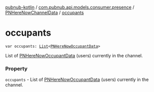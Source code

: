 [pubnub-kotlin](../../index.md) / [com.pubnub.api.models.consumer.presence](../index.md) / [PNHereNowChannelData](index.md) / [occupants](./occupants.md)

# occupants

`var occupants: `[`List`](https://kotlinlang.org/api/latest/jvm/stdlib/kotlin.collections/-list/index.html)`<`[`PNHereNowOccupantData`](../-p-n-here-now-occupant-data/index.md)`>`

List of [PNHereNowOccupantData](../-p-n-here-now-occupant-data/index.md) (users) currently in the channel.

### Property

`occupants` - List of [PNHereNowOccupantData](../-p-n-here-now-occupant-data/index.md) (users) currently in the channel.